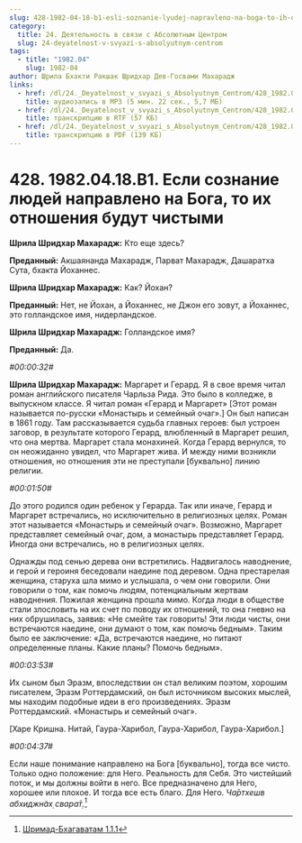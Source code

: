 ```yaml
---
slug: 428-1982-04-18-b1-esli-soznanie-lyudej-napravleno-na-boga-to-ih-otnosheniya-budut-chistymi
category:
  title: 24. Деятельность в связи с Абсолютным Центром
  slug: 24-deyatelnost-v-svyazi-s-absolyutnym-centrom
tags:
  - title: "1982.04"
    slug: 1982-04
author: Шрила Бхакти Ракшак Шридхар Дев-Госвами Махарадж
links:
  - href: /dl/24._Deyatelnost_v_svyazi_s_Absolyutnym_Centrom/428_1982.04.18.B1_SridharMj_Esli_soznanie_ljudej_napravleno_na_Boga_to_ih_otnoshenija_budut_chistymi.mp3
    title: аудиозапись в MP3 (5 мин. 22 сек., 5,7 МБ)
  - href: /dl/24._Deyatelnost_v_svyazi_s_Absolyutnym_Centrom/428_1982.04.18.B1_SridharMj_Esli_soznanie_ljudej_napravleno_na_Boga_to_ih_otnoshenija_budut_chistymi.rtf
    title: транскрипцию в RTF (57 КБ)
  - href: /dl/24._Deyatelnost_v_svyazi_s_Absolyutnym_Centrom/428_1982.04.18.B1_SridharMj_Esli_soznanie_ljudej_napravleno_na_Boga_to_ih_otnoshenija_budut_chistymi.pdf
    title: транскрипцию в PDF (139 КБ)
---
```


# 428. 1982.04.18.B1. Если сознание людей направлено на Бога, то их отношения будут чистыми

**Шрила Шридхар Махарадж:** Кто еще здесь?

**Преданный:** Акшаянанда Махарадж, Парват Махарадж, Дашаратха Сута, бхакта Йоханнес.

**Шрила Шридхар Махарадж:** Как? Йохан?

**Преданный:** Нет, не Йохан, а Йоханнес, не Джон его зовут, а Йоханнес, это голландское имя, нидерландское.

**Шрила Шридхар Махарадж:** Голландское имя?

**Преданный:** Да.

*#00:00:32#*

**Шрила Шридхар Махарадж:** Маргарет и Герард. Я в свое время читал роман английского писателя Чарльза Рида. Это было в колледже, в выпускном классе. Я читал роман «Герард и Маргарет» [Этот роман называется по-русски «Монастырь и семейный очаг».] Он был написан в 1861 году. Там рассказывается судьба главных героев: был устроен заговор, в результате которого Герард, влюбленный в Маргарет решил, что она мертва. Маргарет стала монахиней. Когда Герард вернулся, то он неожиданно увидел, что Маргарет жива. И между ними возникли отношения, но отношения эти не преступали [буквально] линию религии.

*#00:01:50#*

До этого родился один ребенок у Герарда. Так или иначе, Герард и Маргарет встречались, но исключительно в религиозных целях. Роман этот называется «Монастырь и семейный очаг». Возможно, Маргарет представляет семейный очаг, дом, а монастырь представляет Герард. Иногда они встречались, но в религиозных целях.

Однажды под сенью дерева они встретились. Надвигалось наводнение, и герой и героиня беседовали наедине под деревом. Одна престарелая женщина, старуха шла мимо и услышала, о чем они говорили. Они говорили о том, как помочь людям, потенциальным жертвам наводнения. Пожилая женщина прошла мимо. Когда люди в обществе стали злословить на их счет по поводу их отношений, то она гневно на них обрушилась, заявив: «Не смейте так говорить! Эти люди чисты, они встречаются наедине, они думают о том, как помочь бедным». Таким было ее заключение: «Да, встречаются наедине, но питают определенные планы. Какие планы? Помочь бедным».

*#00:03:53#*

Их сыном был Эразм, впоследствии он стал великим поэтом, хорошим писателем, Эразм Роттердамский, он был источником высоких мыслей, мы находим подобные идеи в его произведениях. Эразм Роттердамский. «Монастырь и семейный очаг».

[Харе Кришна. Нитай, Гаура-Харибол, Гаура-Харибол, Гаура-Харибол.]

*#00:04:37#*

Если наше понимание направлено на Бога [буквально], тогда все чисто. Только одно положение: для Него. Реальность для Себя. Это чистейший поток, и мы должны войти в него. Все предназначено для Него, хорошее или плохое. И тогда все есть благо. Для Него. *Ча̄ртхешв абхиджн̃ах̣ свара̄т̣.*[^_ftn1]



[^_ftn1]: [Шримад-Бхагаватам 1.1.1](../notes/shrimad-bhagavatam/shrimad-bhagavatam-1-1-1.md)
